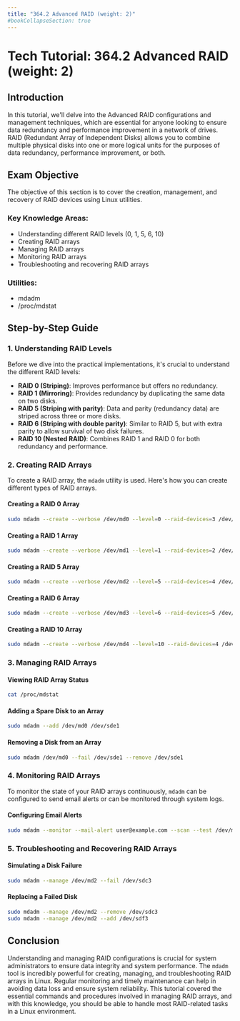 ```yaml
---
title: "364.2 Advanced RAID (weight: 2)"
#bookCollapseSection: true
---
```


# Tech Tutorial: 364.2 Advanced RAID (weight: 2)

## Introduction

In this tutorial, we'll delve into the Advanced RAID configurations and management techniques, which are essential for anyone looking to ensure data redundancy and performance improvement in a network of drives. RAID (Redundant Array of Independent Disks) allows you to combine multiple physical disks into one or more logical units for the purposes of data redundancy, performance improvement, or both.

## Exam Objective

The objective of this section is to cover the creation, management, and recovery of RAID devices using Linux utilities.

### Key Knowledge Areas:
- Understanding different RAID levels (0, 1, 5, 6, 10)
- Creating RAID arrays
- Managing RAID arrays
- Monitoring RAID arrays
- Troubleshooting and recovering RAID arrays

### Utilities:
- mdadm
- /proc/mdstat

## Step-by-Step Guide

### 1. Understanding RAID Levels

Before we dive into the practical implementations, it's crucial to understand the different RAID levels:

- **RAID 0 (Striping)**: Improves performance but offers no redundancy.
- **RAID 1 (Mirroring)**: Provides redundancy by duplicating the same data on two disks.
- **RAID 5 (Striping with parity)**: Data and parity (redundancy data) are striped across three or more disks.
- **RAID 6 (Striping with double parity)**: Similar to RAID 5, but with extra parity to allow survival of two disk failures.
- **RAID 10 (Nested RAID)**: Combines RAID 1 and RAID 0 for both redundancy and performance.

### 2. Creating RAID Arrays

To create a RAID array, the `mdadm` utility is used. Here's how you can create different types of RAID arrays.

#### Creating a RAID 0 Array

```bash
sudo mdadm --create --verbose /dev/md0 --level=0 --raid-devices=3 /dev/sda1 /dev/sdb1 /dev/sdc1
```

#### Creating a RAID 1 Array

```bash
sudo mdadm --create --verbose /dev/md1 --level=1 --raid-devices=2 /dev/sda2 /dev/sdb2
```

#### Creating a RAID 5 Array

```bash
sudo mdadm --create --verbose /dev/md2 --level=5 --raid-devices=4 /dev/sda3 /dev/sdb3 /dev/sdc3 /dev/sdd3
```

#### Creating a RAID 6 Array

```bash
sudo mdadm --create --verbose /dev/md3 --level=6 --raid-devices=5 /dev/sda4 /dev/sdb4 /dev/sdc4 /dev/sdd4 /dev/sde4
```

#### Creating a RAID 10 Array

```bash
sudo mdadm --create --verbose /dev/md4 --level=10 --raid-devices=4 /dev/sda5 /dev/sdb5 /dev/sdc5 /dev/sdd5
```

### 3. Managing RAID Arrays

#### Viewing RAID Array Status

```bash
cat /proc/mdstat
```

#### Adding a Spare Disk to an Array

```bash
sudo mdadm --add /dev/md0 /dev/sde1
```

#### Removing a Disk from an Array

```bash
sudo mdadm /dev/md0 --fail /dev/sde1 --remove /dev/sde1
```

### 4. Monitoring RAID Arrays

To monitor the state of your RAID arrays continuously, `mdadm` can be configured to send email alerts or can be monitored through system logs.

#### Configuring Email Alerts

```bash
sudo mdadm --monitor --mail-alert user@example.com --scan --test /dev/md0
```

### 5. Troubleshooting and Recovering RAID Arrays

#### Simulating a Disk Failure

```bash
sudo mdadm --manage /dev/md2 --fail /dev/sdc3
```

#### Replacing a Failed Disk

```bash
sudo mdadm --manage /dev/md2 --remove /dev/sdc3
sudo mdadm --manage /dev/md2 --add /dev/sdf3
```

## Conclusion

Understanding and managing RAID configurations is crucial for system administrators to ensure data integrity and system performance. The `mdadm` tool is incredibly powerful for creating, managing, and troubleshooting RAID arrays in Linux. Regular monitoring and timely maintenance can help in avoiding data loss and ensure system reliability. This tutorial covered the essential commands and procedures involved in managing RAID arrays, and with this knowledge, you should be able to handle most RAID-related tasks in a Linux environment.
